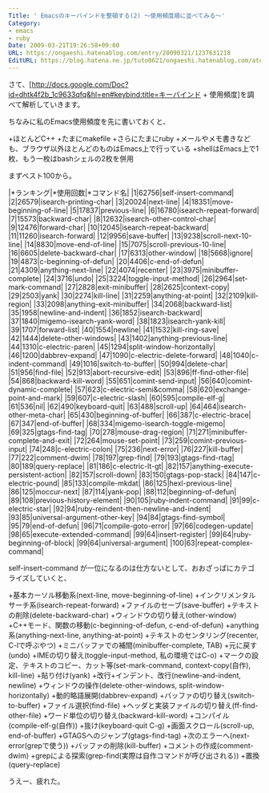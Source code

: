 ```yaml
---
Title: ' Emacsのキーバインドを整頓する(2) 〜使用頻度順に並べてみる〜'
Category:
- emacs
- ruby
Date: 2009-03-21T19:26:58+09:00
URL: https://ongaeshi.hatenablog.com/entry/20090321/1237631218
EditURL: https://blog.hatena.ne.jp/tuto0621/ongaeshi.hatenablog.com/atom/entry/6435922169449193033
---
```


さて、[http://docs.google.com/Doc?id=dhtk4f2b_1c9633qfq&hl=en#keybind:title=キーバインド + 使用頻度]を調べて解析していきます。

ちなみに私のEmacs使用頻度を先に書いておくと、

+ほとんどC++
+たまにmakefile
+さらにたまにruby
+メールやメモ書きなども、ブラウザ以外ほとんどのものはEmacs上で行っている
+shellはEmacs上で1枚、もう一枚はbashシェルの2枚を併用

まずベスト100から。

|*ランキング|*使用回数|*コマンド名|
|1|62756|self-insert-command|
|2|26579|isearch-printing-char|
|3|20024|next-line|
|4|18351|move-beginning-of-line|
|5|17837|previous-line|
|6|16780|isearch-repeat-forward|
|7|15573|backward-char|
|8|12632|isearch-other-control-char|
|9|12476|forward-char|
|10|12045|isearch-repeat-backward|
|11|11260|isearch-forward|
|12|9956|save-buffer|
|13|9238|scroll-next-10-line|
|14|8830|move-end-of-line|
|15|7075|scroll-previous-10-line|
|16|6605|delete-backward-char|
|17|6313|other-window|
|18|5668|ignore|
|19|4873|c-beginning-of-defun|
|20|4406|c-end-of-defun|
|21|4309|anything-next-line|
|22|4074|recenter|
|23|3975|minibuffer-complete|
|24|3716|undo|
|25|3224|toggle-input-method|
|26|2964|set-mark-command|
|27|2828|exit-minibuffer|
|28|2625|context-copy|
|29|2503|yank|
|30|2274|kill-line|
|31|2259|anything-at-point|
|32|2109|kill-region|
|33|2098|anything-exit-minibuffer|
|34|2068|backward-list|
|35|1958|newline-and-indent|
|36|1852|isearch-backward|
|37|1840|migemo-isearch-yank-word|
|38|1823|isearch-yank-kill|
|39|1707|forward-list|
|40|1554|newline|
|41|1532|kill-ring-save|
|42|1444|delete-other-windows|
|43|1402|anything-previous-line|
|44|1310|c-electric-paren|
|45|1294|split-window-horizontally|
|46|1200|dabbrev-expand|
|47|1090|c-electric-delete-forward|
|48|1040|c-indent-command|
|49|1016|switch-to-buffer|
|50|994|delete-char|
|51|956|find-file|
|52|913|abort-recursive-edit|
|53|896|ff-find-other-file|
|54|868|backward-kill-word|
|55|651|comint-send-input|
|56|640|comint-dynamic-complete|
|57|623|c-electric-semi&comma|
|58|620|exchange-point-and-mark|
|59|607|c-electric-slash|
|60|595|compile-elf-g|
|61|536|nil|
|62|490|keyboard-quit|
|63|488|scroll-up|
|64|464|isearch-other-meta-char|
|65|430|beginning-of-buffer|
|66|387|c-electric-brace|
|67|347|end-of-buffer|
|68|334|migemo-isearch-toggle-migemo|
|69|325|gtags-find-tag|
|70|278|mouse-drag-region|
|71|271|minibuffer-complete-and-exit|
|72|264|mouse-set-point|
|73|259|comint-previous-input|
|74|248|c-electric-colon|
|75|236|next-error|
|76|227|kill-buffer|
|77|222|comment-dwim|
|78|197|grep-find|
|79|193|gtags-find-rtag|
|80|189|query-replace|
|81|186|c-electric-lt-gt|
|82|157|anything-execute-persistent-action|
|82|157|scroll-down|
|83|150|gtags-pop-stack|
|84|147|c-electric-pound|
|85|133|compile-mkdat|
|86|125|hexl-previous-line|
|86|125|moccur-next|
|87|114|yank-pop|
|88|112|beginning-of-defun|
|89|108|previous-history-element|
|90|105|ruby-indent-command|
|91|99|c-electric-star|
|92|94|ruby-reindent-then-newline-and-indent|
|93|85|universal-argument-other-key|
|94|84|gtags-find-symbol|
|95|79|end-of-defun|
|96|71|compile-goto-error|
|97|66|codegen-update|
|98|65|execute-extended-command|
|99|64|insert-register|
|99|64|ruby-beginning-of-block|
|99|64|universal-argument|
|100|63|repeat-complex-command|

self-insert-command が一位になるのは仕方ないとして、おおざっぱにカテゴライズしていくと、

+基本カーソル移動系(next-line, move-beginning-of-line)
+インクリメンタルサーチ系(isearch-repeat-forward)
+ファイルのセーブ(save-buffer)
+テキストの削除(delete-backward-char)
+ウィンドウの切り替え(other-window)
+C++モード、関数の移動(c-beginning-of-defun, c-end-of-defun)
+anything系(anything-next-line, anything-at-point)
+テキストのセンタリング(recenter, C-lで呼ぶやつ)
+ミニバッファでの補間(minibuffer-complete, TAB)
+元に戻す(undo)
+IMEの切り替え(toggle-input-method, 私の環境ではC-o)
+マークの設定、テキストのコピー、カット等(set-mark-command, context-copy(自作), kill-line)
+貼り付け(yank)
+改行+インデント、改行(newline-and-indent, newline)
+ウィンドウの操作(delete-other-windows, split-window-horizontally)
+動的略語展開(dabbrev-expand)
+バッファの切り替え(switch-to-buffer)
+ファイル選択(find-file)
+ヘッダと実装ファイルの切り替え(ff-find-other-file)
+ワード単位の切り替え(backward-kill-word)
+コンパイル(compile-elf-g(自作))
+抜け(keyboard-quit C-g)
+画面スクロール(scroll-up, end-of-buffer)
+GTAGSへのジャンプ(gtags-find-tag)
+次のエラーへ(next-error(grepで使う))
+バッファの削除(kill-buffer)
+コメントの作成(comment-dwim)
+grepによる探索(grep-find(実際は自作コマンドが呼び出される))
+置換(query-replace)

うえー、疲れた。
